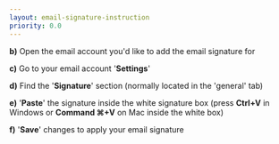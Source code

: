 ```yaml
---
layout: email-signature-instruction
priority: 0.0
---
```


**b)** Open the email account you'd like to add the email signature for

**c)** Go to your email account '**Settings**'

**d)** Find the '**Signature**' section (normally located in the 'general' tab) 

**e)** '**Paste**' the signature inside the white signature box (press **Ctrl+V** in Windows or **Command &#8984;+V** on Mac inside the white box)

**f)** '**Save**' changes to apply your email signature